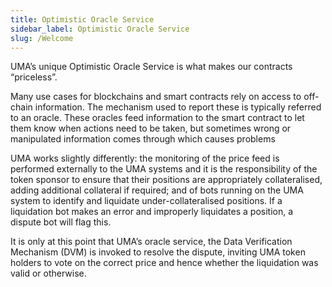 ```yaml
---
title: Optimistic Oracle Service
sidebar_label: Optimistic Oracle Service
slug: /Welcome
---
```


UMA’s unique Optimistic Oracle Service is what makes our contracts “priceless”.

Many use cases for blockchains and smart contracts rely on access to off-chain information.  The mechanism used to report these is typically referred to an oracle.  These oracles feed information to the smart contract to let them know when actions need to be taken, but sometimes wrong or manipulated information comes through which causes problems

UMA works slightly differently: the monitoring of the price feed  is performed externally to the UMA systems and it is the responsibility of the token sponsor to ensure that their positions are appropriately collateralised, adding additional collateral if required; and of bots running on the UMA system to identify and liquidate under-collateralised positions.  If a liquidation bot makes an error and improperly liquidates a position, a dispute bot will flag this.  

It is only at this point that UMA’s oracle service, the Data Verification Mechanism (DVM) is invoked to resolve the dispute, inviting UMA token holders to vote on the correct price and hence whether the liquidation was valid or otherwise.
